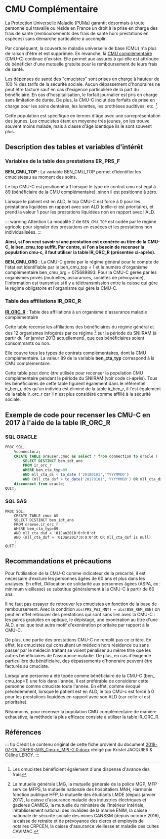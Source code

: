 # CMU Complémentaire
<!-- SPDX-License-Identifier: MPL-2.0 -->

La [Protection Universelle Maladie (PUMa)](https://www.ameli.fr/assure/droits-demarches/principes/protection-universelle-maladie) 
garantit désormais à toute personne qui travaille ou réside en France un droit à la prise en charge des frais de santé (remboursements des frais de santé hors prestations en espèces) sans démarche particulière à accomplir.

Par conséquent, la couverture maladie universelle de base (CMU) n'a plus de raison d'être et est supprimée. 
En revanche, la [CMU complémentaire](https://www.ameli.fr/assure/droits-demarches/difficultes-acces-droits-soins/complementaire-sante/cmu-complementaire) (CMU-C) continue d'exister. 
Elle permet aux assurés à qui elle est attribuée de bénéficier d'une mutuelle gratuite pour le remboursement de leurs frais de santé.

Les dépenses de santé des "cmucistes" sont prises en charge à hauteur de 100 % des tarifs de la sécurité sociale. 
Aucun dépassement d'honoraires ne peut être facturé sauf en cas d'exigence particulière de la part du bénéficiaire.
En cas d'hospitalisation, le forfait journalier est pris en charge sans limitation de durée. 
De plus, la CMU-C inclut des forfaits de prise en charge pour les soins dentaires, les lunettes, les prothèses auditives, etc. [^1].

Cette population est spécifique en termes d'âge avec une surreprésentation des jeunes. 
Les cmucistes étant en moyenne très jeunes, on les trouve souvent moins malade,  mais à classe d'âge identique ils le sont souvent plus.

## Description des tables et variables d'intérêt
### Variables de la table des prestations ER\_PRS\_F

**BEN_CMU_TOP** : La variable BEN_CMU_TOP permet d'identifier les cmucistesau au moment des soins. 

Le top CMU-C est positionné à 1 lorsque le type de contrat cmu est égal à 89 (bénéficiaire de la CMU complémentaire), sinon il est positionné à zéro. 

Lorsque le patient est en ALD, le top CMU-C est forcé à 0 pour les prestations liquidées en rapport avec son ALD (celle-ci est prioritaire), et prend la valeur 1 pour les prestations liquidées non en rapport avec l'ALD.

::: warning Attention
La modalité 2 de `BEN_CMU_TOP` est codée par le régime agricole pour signaler des prestations en espèces et les prestations non individualisées. 
:::


**Ainsi, si l'on veut savoir si une prestation est exonérée au titre de la CMU-C, le ben_cmu_top suffit. Par contre, si l'on a besoin de recenser la population cmu-c, il faut utiliser la table IR_ORC_R (présentée ci-après).**

**BEN_CMU_ORG** : La CMU-C gérée par le régime général pour le compte de l'état est identifiable par le ben_cmu_top = 1 et le numéro d'organisme complémentaire ben_cmu_org = 075689893. 
Pour la CMU-C gérée par les organismes privés (mutuelles, assurances, sociétés de prévoyance), l'information est transmise si il y a télétransmission entre la caisse qui gère le régime obligatoire et l'organisme qui gère la CMU-C.

### Table des affiliations IR\_ORC\_R
**[IR\_ORC\_R](../tables/DCIR_DCIRS/IR_ORC_R.md)** : Table des affiliations à un organisme d'assurance maladie complémentaire 

Cette table recense les affiliations des bénéficiaires du régime général et des 12 organismes infogérés par ce régime [^2] sur la période du SNIIRAM (à partir du 1er janvier 2013 actuellement), que ces bénéficiaires soient consommants ou non.

Elle couvre tous les types de contrats complémentaires, dont la CMU complémentaire. La valeur 89 de la variable **ben_cta_typ**  correspond à la CMU complémentaire.

Cette table peut donc être utilisée pour recenser la population CMU complémentaire pendant la période du SNIIRAM (voir code ci-après). Tous les bénéficiaires de cette table figurent également dans le référentiel ir_ben_r, dès qu'un individu est éliminé de la table ir_ben_r, il l'est également de la table ir_orc_r car il n'est plus considéré comme affilié à la sécurité sociale.

## Exemple de code pour recenser les CMU-C en 2017 à l'aide de la table IR\_ORC\_R

### SQL ORACLE
```sql
PROC SQL;
    %connectora;
    CREATE TABLE orauser.cmuc as select * from connection to oracle (
        SELECT DISTINCT ben_idt_ano
        FROM ir_orc_r
        WHERE ben_cta_typ=89
        AND mll_cta_ds < to_date ('20180101','YYYYMMDD')
        AND (mll_cta_dsf > to_date('20170101','YYYYMMDD') OR mll_cta_dsf is null));
    disconnect from oracle;
QUIT;
```

### SQL SAS
```sas
PROC SQL;
    CREATE TABLE cmuc AS
    SELECT DISTINCT ben_idt_ano
    FROM oravue.ir_orc_r
    WHERE ben_cta_typ=89
    AND mll_cta_dsd < '01Jan2018:0:0:0'dt
    AND (mll_cta_dsf > '01Jan2017:0:0:0'dt OR mll_cta_dsf is null)
    ;
QUIT;
```

## Recommandations et précautions

Pour l’utilisation de la CMU-C comme indicateur de la précarité, il est nécessaire d’exclure les personnes âgées de 60 ans et plus dans les analyses. En effet, l’Allocation de solidarité aux personnes âgées (ASPA, ex : minimum vieillesse) se substitue généralement à la CMU-C à partir de 60 ans. 

Il ne faut pas essayer de retrouver les cmucistes en fonction de la base de remboursement. 
Avec la condition `abs(PRS_PAI_MNT) = abs(BSE_REM_BSE)` on peut en effet retrouver des prestations qui sont sans lien avec la CMU-C : les paires gratuites en optique, le dépistage, une exonération au titre d'une ALD, ainsi que tout autre motif d'exonération prioritaire par rapport à la CMU-C.

De plus, une partie des prestations CMU-C ne remplit pas ce critère. 
En effet, les cmucistes qui consultent un médecin hors résidence ou sans passer par le médecin traitant se voient pénaliser au même titre que les autres bénéficiaires de l'assurance maladie. 
De plus, en cas d'exigence particulière du bénéficiaire, des dépassements d'honoraire peuvent être facturés au cmuciste.

Lorsqu'une personne a été topée comme bénéficiaire de la CMU-C (ben_ cmu_top=1) une fois dans l'année, il est préférable de considérer cette personne comme cmuciste toute l'année. 
En effet, comme évoqué précédemment, lorsque le patient est en ALD, le top CMU-c est forcé à 0 pour les prestations liquidées en rapport avec son ALD (car celle-ci est prioritaire).

Néanmoins, pour recenser la population CMU complémentaire de manière exhaustive, la méthode la plus efficace consiste à utiliser la table IR_ORC_R.

## Références

::: tip Crédit
Le contenu original de cette fiche provient du document [2018-07-25_DREES-ARS_Cmu-c_MPL-2.0.docx](../files/DREES/2018-07-25_DREES-ARS_Cmu-c_MPL-2.0.docx) rédigé par Kristel JACQUIER & Céline LEROY.
:::

[^1]: Les cmucistes bénéficient également d'une dispense d'avance des frais

[^2]: La mutuelle générale LMG, la mutuelle générale de la police MGP, MFP service MFPS, la mutuelle nationale des hospitaliers MNH, Harmonie fonction publique HFP, la mutuelle des étudiants LMDE (depuis janvier 2017), la caisse d'assurance maladie des industries électriques et gazières CAMIEG, la mutuelle du ministère de l'intérieur Intériale, l'établissement national des invalides de la marine ENIM, la caisse nationale de sécurité sociale des mines CANSSM (depuis octobre 2016), la caisse de retraite et de prévoyance des clercs et employés de notaires CRPCEN, la caisse d'assurance vieillesse et maladie des cultes CAVIMAC.